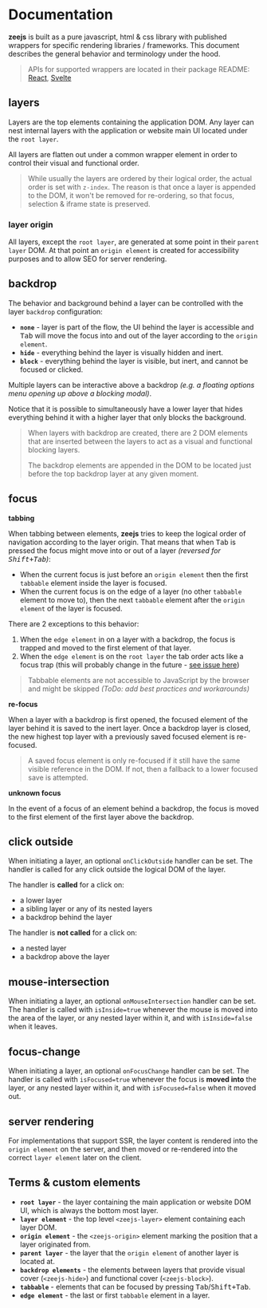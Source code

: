 # Documentation

**zeejs** is built as a pure javascript, html & css library with published wrappers for specific rendering libraries / frameworks. This document describes the general behavior and terminology under the hood.

> APIs for supported wrappers are located in their package README: [React](https://github.com/idoros/zeejs/tree/master/packages/react), [Svelte](https://github.com/idoros/zeejs/tree/master/packages/svelte)

## layers

Layers are the top elements containing the application DOM. Any layer can nest internal layers with the application or website main UI located under the `root layer`.

All layers are flatten out under a common wrapper element in order to control their visual and functional order.

> While usually the layers are ordered by their logical order, the actual order is set with `z-index`. The reason is that once a layer is appended to the DOM, it won't be removed for re-ordering, so that focus, selection & iframe state is preserved.

### layer origin

All layers, except the `root layer`, are generated at some point in their `parent layer` DOM. At that point an `origin element` is created for accessibility purposes and to allow SEO for server rendering.

## backdrop

The behavior and background behind a layer can be controlled with the layer `backdrop` configuration:

-   **`none`** - layer is part of the flow, the UI behind the layer is accessible and <kbd>Tab</kbd> will move the focus into and out of the layer according to the `origin element`.
-   **`hide`** - everything behind the layer is visually hidden and inert.
-   **`block`** - everything behind the layer is visible, but inert, and cannot be focused or clicked.

Multiple layers can be interactive above a backdrop _(e.g. a floating options menu opening up above a blocking modal)_.

Notice that it is possible to simultaneously have a lower layer that hides everything behind it with a higher layer that only blocks the background.

> When layers with backdrop are created, there are 2 DOM elements that are inserted between the layers to act as a visual and functional blocking layers.
>
> The backdrop elements are appended in the DOM to be located just before the top backdrop layer at any given moment.

## focus

**tabbing**

When tabbing between elements, **zeejs** tries to keep the logical order of navigation according to the layer origin. That means that when <kbd>Tab</kbd> is pressed the focus might move into or out of a layer _(reversed for <kbd>Shift+Tab</kbd>)_:

-   When the current focus is just before an `origin element` then the first `tabbable` element inside the layer is focused.
-   When the current focus is on the edge of a layer (no other `tabbable` element to move to), then the next `tabbable` element after the `origin element` of the layer is focused.

There are 2 exceptions to this behavior:

1. When the `edge element` in on a layer with a backdrop, the focus is trapped and moved to the first element of that layer.
2. When the `edge element` is on the `root layer` the tab order acts like a focus trap (this will probably change in the future - [see issue here](https://github.com/idoros/zeejs/issues/11))

> Tabbable elements are not accessible to JavaScript by the browser and might be skipped _(ToDo: add best practices and workarounds)_

**re-focus**

When a layer with a backdrop is first opened, the focused element of the layer behind it is saved to the inert layer. Once a backdrop layer is closed, the new highest top layer with a previously saved focused element is re-focused.

> A saved focus element is only re-focused if it still have the same visible reference in the DOM. If not, then a fallback to a lower focused save is attempted.

**unknown focus**

In the event of a focus of an element behind a backdrop, the focus is moved to the first element of the first layer above the backdrop.

## click outside

When initiating a layer, an optional `onClickOutside` handler can be set. The handler is called for any click outside the logical DOM of the layer.

The handler is **called** for a click on:

-   a lower layer
-   a sibling layer or any of its nested layers
-   a backdrop behind the layer

The handler is **not called** for a click on:

-   a nested layer
-   a backdrop above the layer

## mouse-intersection

When initiating a layer, an optional `onMouseIntersection` handler can be set. The handler is called with `isInside=true` whenever the mouse is moved into the area of the layer, or any nested layer within it, and with `isInside=false` when it leaves.

## focus-change

When initiating a layer, an optional `onFocusChange` handler can be set. The handler is called with `isFocused=true` whenever the focus is **moved into** the layer, or any nested layer within it, and with `isFocused=false` when it moved out.

## server rendering

For implementations that support SSR, the layer content is rendered into the `origin element` on the server, and then moved or re-rendered into the correct `layer element` later on the client.

## Terms & custom elements

-   **`root layer`** - the layer containing the main application or website DOM UI, which is always the bottom most layer.
-   **`layer element`** - the top level `<zeejs-layer>` element containing each layer DOM.
-   **`origin element`** - the `<zeejs-origin>` element marking the position that a layer originated from.
-   **`parent layer`** - the layer that the `origin element` of another layer is located at.
-   **`backdrop elements`** - the elements between layers that provide visual cover (`<zeejs-hide>`) and functional cover (`<zeejs-block>`).
-   **`tabbable`** - elements that can be focused by pressing <kbd>Tab</kbd>/<kbd>Shift+Tab</kbd>.
-   **`edge element`** - the last or first `tabbable` element in a layer.
